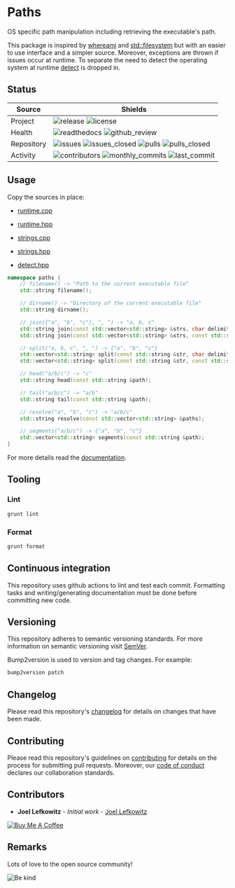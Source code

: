 # Paths

OS specific path manipulation including retrieving the executable's path.

This package is inspired by [whereami][whereami] and [std::filesystem][std_filesystem] but with an easier to use interface and a simpler source. Moreover, exceptions are thrown if issues occur at runtime. To separate the need to detect the operating system at runtime [detect][detect] is dropped in.

## Status

| Source     | Shields                                                                                                                     |
| ---------- | --------------------------------------------------------------------------------------------------------------------------- |
| Project    | ![release][release_shield] ![license][license_shield]                                                                       |
| Health     | ![readthedocs][readthedocs_shield] ![github_review][github_review_shield]                                                   |
| Repository | ![issues][issues_shield] ![issues_closed][issues_closed_shield] ![pulls][pulls_shield] ![pulls_closed][pulls_closed_shield] |
| Activity   | ![contributors][contributors_shield] ![monthly_commits][monthly_commits_shield] ![last_commit][last_commit_shield]          |

## Usage

Copy the sources in place:

- [runtime.cpp][runtime_cpp]
- [runtime.hpp][runtime_hpp]

- [strings.cpp][strings_cpp]
- [strings.hpp][strings_hpp]

- [detect.hpp][detect_hpp]

```cpp
namespace paths {
    // filename() -> "Path to the current executable file"
    std::string filename();

    // dirname() -> "Directory of the current executable file"
    std::string dirname();

    // join({"a", "b", "c"}, ", ") -> "a, b, c"
    std::string join(const std::vector<std::string> &strs, char delimiter);
    std::string join(const std::vector<std::string> &strs, const std::string &delimiter = ", ");

    // split("a, b, c", ", ") -> {"a", "b", "c"}
    std::vector<std::string> split(const std::string &str, char delimiter);
    std::vector<std::string> split(const std::string &str, const std::string &delimiter = " ");

    // head("a/b/c") -> "c"
    std::string head(const std::string &path);

    // tail("a/b/c") -> "a/b"
    std::string tail(const std::string &path);

    // resolve("a", "b", "c") -> "a/b/c"
    std::string resolve(const std::vector<std::string> &paths);

    // segments("a/b/c") -> {"a", "b", "c"}
    std::vector<std::string> segments(const std::string &path);
}
```

For more details read the [documentation][pages].

## Tooling

### Lint

```bash
grunt lint
```

### Format

```bash
grunt format
```

## Continuous integration

This repository uses github actions to lint and test each commit. Formatting tasks and writing/generating documentation must be done before committing new code.

## Versioning

This repository adheres to semantic versioning standards.
For more information on semantic versioning visit [SemVer][semver].

Bump2version is used to version and tag changes.
For example:

```bash
bump2version patch
```

## Changelog

Please read this repository's [changelog](CHANGELOG.md) for details on changes that have been made.

## Contributing

Please read this repository's guidelines on [contributing](CONTRIBUTING.md) for details on the process for submitting pull requests. Moreover, our [code of conduct](CODE_OF_CONDUCT.md) declares our collaboration standards.

## Contributors

- **Joel Lefkowitz** - _Initial work_ - [Joel Lefkowitz][author]

[![Buy Me A Coffee][coffee_button]][author_coffee]

## Remarks

Lots of love to the open source community!

![Be kind][be_kind]

<!-- Raw links -->

[runtime_cpp]: https://raw.githubusercontent.com/JoelLefkowitz/paths/master/src/runtime.cpp
[runtime_hpp]: https://raw.githubusercontent.com/JoelLefkowitz/paths/master/src/runtime.hpp
[strings_cpp]: https://raw.githubusercontent.com/JoelLefkowitz/paths/master/src/strings.cpp
[strings_hpp]: https://raw.githubusercontent.com/JoelLefkowitz/paths/master/src/strings.hpp
[detect_hpp]: https://raw.githubusercontent.com/JoelLefkowitz/paths/master/src/detect.hpp

<!-- External links -->

[pages]: https://joellefkowitz.github.io/paths
[whereami]: https://github.com/gpakosz/whereami
[std_filesystem]: https://en.cppreference.com/w/cpp/filesystem
[detect]: https://github.com/joellefkowitz/detect
[semver]: http://semver.org/
[be_kind]: https://media.giphy.com/media/osAcIGTSyeovPq6Xph/giphy.gif

<!-- Contributor links -->

[author]: https://github.com/joellefkowitz
[author_coffee]: https://www.buymeacoffee.com/joellefkowitz
[coffee_button]: https://cdn.buymeacoffee.com/buttons/default-blue.png

<!-- Project shields -->

[release_shield]: https://img.shields.io/github/v/tag/joellefkowitz/paths
[license_shield]: https://img.shields.io/github/license/joellefkowitz/paths

<!-- Health shields -->

[readthedocs_shield]: https://img.shields.io/readthedocs/paths
[github_review_shield]: https://img.shields.io/github/workflow/status/JoelLefkowitz/paths/Review

<!-- Repository shields -->

[issues_shield]: https://img.shields.io/github/issues/joellefkowitz/paths
[issues_closed_shield]: https://img.shields.io/github/issues-closed/joellefkowitz/paths
[pulls_shield]: https://img.shields.io/github/issues-pr/joellefkowitz/paths
[pulls_closed_shield]: https://img.shields.io/github/issues-pr-closed/joellefkowitz/paths

<!-- Activity shields -->

[contributors_shield]: https://img.shields.io/github/contributors/joellefkowitz/paths
[monthly_commits_shield]: https://img.shields.io/github/commit-activity/m/joellefkowitz/paths
[last_commit_shield]: https://img.shields.io/github/last-commit/joellefkowitz/paths
